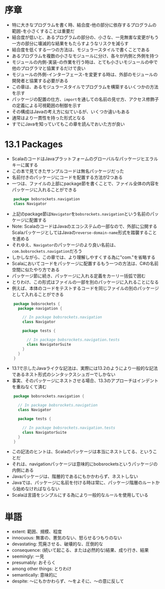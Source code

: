 # 序章

- 特に大きなプログラムを書く時、結合度-他の部分に依存するプログラムの範囲-を小さくすることは重要だ
- 結合度が低いと、あるプログラムの部分の、小さな、一見無害な変更がもう一方の部分に壊滅的な結果をもたらすようなリスクを減らす
- 結合度を低くする一つの方法は、モジュラースタイルで書くことである
- あるプログラムを複数の小さなモジュールに分け、各々が内側と外側を持つ
- モジュールの内側-実装-の作業を行う時は、とても小さいモジュールの中で他のプログラマと協業するだけで良い
- モジュールの外側-インターフェース-を変更する時は、外部のモジュールの開発者と協業する必要がある
- この章は、あるモジュラースタイルでプログラムを構築するいくつかの方法を示す
- パッケージの配置の仕方、`import`を通しての名前の見せ方、アクセス修飾子の定義による可視範囲の制御を示す
- その構成はJavaの考え方に似ているが、いくつか違いもある
- 通常はより一貫性を持った形式となる
- すでにJavaを知っていてもこの章を読んでおいた方が良い

# 13.1 Packages

- ScalaのコードはJavaプラットフォームのグローバルなパッケージヒエラルキーに属する
- この本で見てきたサンプルコードは無名パッケージだった
- 名前付きのパッケージにコードを配置する方法が2つある
- 一つは、ファイルの上部にpackage節を書くことで、ファイル全体の内容をパッケージに入れることができる

```scala
    package bobsrockets.navigation
    class Navigator
```

- 上記のpackage節は`Navigator`を`bobsrockets.navigation`という名前のパッケージに配置する
- Note: ScalaのコードはJavaのエコシステムの一部なので、外部に公開するScalaパッケージとしてはJavaの`reverse-domain-name`形式を踏襲することを進める
- それゆえ、`Navigator`のパッケージのより良い名前は、`com.bobsrockets.navigation`だろう
- しかしながら、この章では、より理解しやすくする為に"com."を省略する
- Scalaにおいてコードをパッケージに配置するもう一つの方法は、C#の名前空間に似たやり方である
- パッケージ節に続き、パッケージに入れる定義をカーリー括弧で囲む
- とりわけ、この形式はファイルの一部を別のパッケージに入れることになる
- 例えば、本体のコードをテストするコードを同じファイルの別のパッケージとして入れることができる

```scala
    package bobsrockets {
      package navigation {

        // In package bobsrockets.navigation
        class Navigator

        package tests {

          // In package bobsrockets.navigation.tests
          class NavigatorSuite
        }
      }
    }
```

- 13.1で示したJavaライクな記法は、実際には13.2のようにより一般的な記法であるネスト形式のシンタックスシュガーでしかない
- 事実、そのパッケージにネストさせる場合、13.3のアプローチはインデントを重ねなくて済む

```scala
    package bobsrockets.navigation {

      // In package bobsrockets.navigation
      class Navigator

      package tests {

        // In package bobsrockets.navigation.tests
        class NavigatorSuite
      }
    }
```

- この記法のヒントは、Scalaのパッケージは本当にネストしてる、ということだ
- それは、navigationパッケージは意味的にbobsrocketsというパッケージの内側にある
- Javaパッケージは、階層的であるにもかかわらず、ネストしない
- Javaでは、パッケージに名前を付ける時は常に、パッケージ階層のルートから始めなければならない
- Scalaは言語をシンプルにする為により一般的なルールを使用している

# 単語

- extent: 範囲、規模、程度
- innocuous: 無害の、悪気のない、怒らせるつもりのない
- devastating: 荒廃させる、破壊的な、圧倒的な
- consequence: (続いて起こる、または必然的な)結果、成り行き、結果
- seemingly: 一見
- presumably: おそらく
- among other things: とりわけ
- semantically: 意味的に
- despite: ～にもかかわらず、～をよそに、～の意に反して